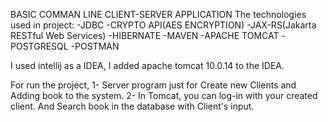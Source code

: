 BASIC COMMAN LINE CLIENT-SERVER APPLICATION
The technologies used in project:
-JDBC
-CRYPTO API(AES ENCRYPTION)
-JAX-RS(Jakarta RESTful Web Services)
-HIBERNATE
-MAVEN
-APACHE TOMCAT
-POSTGRESQL
-POSTMAN

I used intellij as a IDEA, I added apache tomcat 10.0.14 to the IDEA.

For run the project,
    1- Server program just for Create new Clients and Adding book to the system.
    2- In Tomcat, you can log-in with your created client. And Search book in the database with Client's input.
